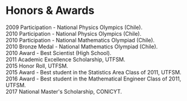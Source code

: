 # Honors & Awards

2009 Participation - National Physics Olympics (Chile). <br>
2010 Participation - National Physics Olympics (Chile). <br>
2010 Participation - National Mathematics Olympiad (Chile). <br>
2010 Bronze Medal - National Mathematics Olympiad  (Chile). <br>
2010 Award - Best Scientist  (High School). <br>
2011 Academic Excellence Scholarship, UTFSM. <br>
2015 Honor Roll, UTFSM. <br>
2015 Award - Best student in the Statistics Area Class of 2011, UTFSM. <br>
2016 Award - Best student in the Mathematical Engineer Class of 2011, UTFSM. <br>
2017 National Master's Scholarship, CONICYT. <br>
